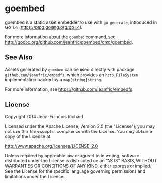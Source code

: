 goembed
=======

goembed is a static asset embedder to use with `go generate`,
introduced in Go 1.4 (https://blog.golang.org/go1.4).

For more information about the `goembed` command, see
http://godoc.org/github.com/jeanfric/goembed/cmd/goembed.

See Also
--------

Assets generated by `goembed` can be used directly with package
`github.com/jeanfric/embedfs`, which provides an `http.FileSystem`
implementation backed by a `map[string]string`.

For more information, see https://github.com/jeanfric/embedfs.

License
-------

Copyright 2014 Jean-Francois Richard

Licensed under the Apache License, Version 2.0 (the "License");
you may not use this file except in compliance with the License.
You may obtain a copy of the License at

   http://www.apache.org/licenses/LICENSE-2.0

Unless required by applicable law or agreed to in writing, software
distributed under the License is distributed on an "AS IS" BASIS,
WITHOUT WARRANTIES OR CONDITIONS OF ANY KIND, either express or implied.
See the License for the specific language governing permissions and
limitations under the License.
